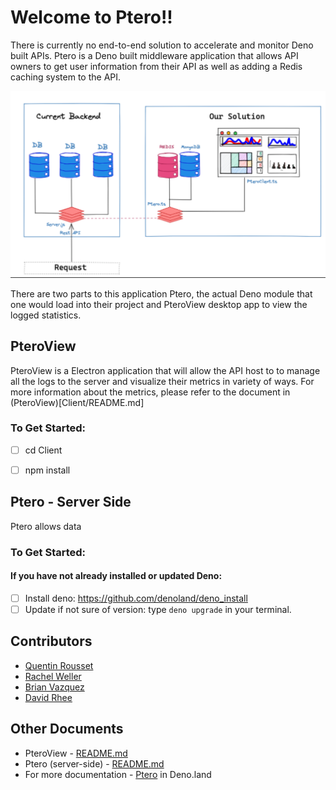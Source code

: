 # Welcome to Ptero!!
There is currently no end-to-end solution to accelerate and monitor Deno built APIs. Ptero is a Deno built middleware application that allows API owners to get user information from their API as well as adding a Redis caching system to the API. 

![image of solution](/Ptero/images/soluntion.png)

There are two parts to this application Ptero, the actual Deno module that one would load into their project and PteroView desktop app to view the logged statistics.

## PteroView
PteroView is a Electron application that will allow the API host to to manage all the logs to the server and visualize their metrics in variety of ways. For more information about the metrics, please refer to the document in (PteroView)[Client/README.md]

### To Get Started: 
- [ ] cd Client
- [ ] npm install


## Ptero - Server Side
Ptero allows data 

### To Get Started:
#### If you have not already installed or updated Deno:
- [ ] Install deno: https://github.com/denoland/deno_install
- [ ] Update if not sure of version: type <code>deno upgrade</code> in your terminal.

## Contributors
- [Quentin Rousset](https://github.com/qrousset/)
- [Rachel Weller](https://github.com/wellerr3/)
- [Brian Vazquez](https://github.com/brianvazquez9)
- [David Rhee](https://github.com/rheed14)

## Other Documents
- PteroView - [README.md](Client/README.md)
- Ptero (server-side) - [README.md](Ptero/README.md)
- For more documentation - [Ptero](https://deno.land/x/ptero) in Deno.land
